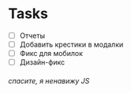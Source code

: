 # Tasks


- [ ] Отчеты
- [ ] Добавить крестики в модалки
- [ ] Фикс для мобилок
- [ ] Дизайн-фикс

###### спасите, я ненавижу JS
